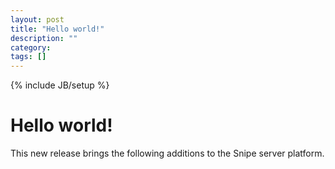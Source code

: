 ```yaml
---
layout: post
title: "Hello world!"
description: ""
category: 
tags: []
---
```

{% include JB/setup %}

# Hello world!

This new release brings the following additions to the Snipe server platform.
